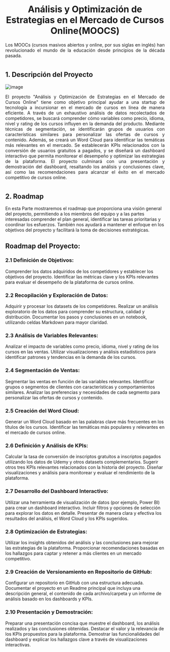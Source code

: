   # <h1 align="center"> Análisis y Optimización de Estrategias en el Mercado de Cursos Online(MOOCS) </h1>
  
<p align="justify">
Los MOOCs (cursos masivos abiertos y online, por sus siglas en inglés) han revolucionado el mundo de la educación desde principios de la década pasada.
</p>

# <h2 align='left'> 1. Descripción del Proyecto</h2>

![image](https://github.com/DavidHospinal/Proyect-MOOCS/assets/73408508/3982f005-483e-404f-9abf-5f3935b728e5)

<p align="justify">
El proyecto "Análisis y Optimización de Estrategias en el Mercado de Cursos Online" tiene como objetivo principal ayudar a una startup de tecnología a incursionar en el mercado de cursos en línea de manera eficiente. A través de un exhaustivo análisis de datos recolectados de competidores, se buscará comprender cómo variables como precio, idioma, nivel y rating de los cursos influyen en la demanda del producto. Mediante técnicas de segmentación, se identificarán grupos de usuarios con características similares para personalizar las ofertas de cursos y contenido. Además, se creará un Word Cloud para identificar las temáticas más relevantes en el mercado. Se establecerán KPIs relacionados con la conversión de usuarios gratuitos a pagados, y se diseñará un dashboard interactivo que permita monitorear el desempeño y optimizar las estrategias de la plataforma. El proyecto culminará con una presentación y demostración del dashboard, resaltando los análisis y conclusiones clave, así como las recomendaciones para alcanzar el éxito en el mercado competitivo de cursos online.
</p>

# <h2 align='left'> 2. Roadmap</h2>

En esta Parte mostraremos el  roadmap  que proporciona una visión general del proyecto, permitiendo a los miembros del equipo y a las partes interesadas comprender el plan general, identificar las tareas prioritarias y coordinar los esfuerzos. También nos ayudará a mantener el enfoque en los objetivos del proyecto y facilitará la toma de decisiones estratégicas.

## Roadmap del Proyecto:

### 2.1 Definición de Objetivos:
Comprender los datos adquiridos de los competidores y establecer los objetivos del proyecto.
Identificar las métricas clave y los KPIs relevantes para evaluar el desempeño de la plataforma de cursos online.

### 2.2 Recopilación y Exploración de Datos:
Adquirir y procesar los datasets de los competidores.
Realizar un análisis exploratorio de los datos para comprender su estructura, calidad y distribución.
Documentar los pasos y conclusiones en un notebook, utilizando celdas Markdown para mayor claridad.

### 2.3 Análisis de Variables Relevantes:
Analizar el impacto de variables como precio, idioma, nivel y rating de los cursos en las ventas.
Utilizar visualizaciones y análisis estadísticos para identificar patrones y tendencias en la demanda de los cursos.

### 2.4 Segmentación de Ventas:
Segmentar las ventas en función de las variables relevantes.
Identificar grupos o segmentos de clientes con características y comportamientos similares.
Analizar las preferencias y necesidades de cada segmento para personalizar las ofertas de cursos y contenido.

### 2.5 Creación del Word Cloud:
Generar un Word Cloud basado en las palabras clave más frecuentes en los títulos de los cursos.
Identificar las temáticas más populares y relevantes en el mercado de cursos online.

### 2.6 Definición y Análisis de KPIs:
Calcular la tasa de conversión de inscriptos gratuitos a inscriptos pagados utilizando los datos de Udemy y otros datasets complementarios.
Sugerir otros tres KPIs relevantes relacionados con la historia del proyecto.
Diseñar visualizaciones y análisis para monitorear y evaluar el rendimiento de la plataforma.

### 2.7 Desarrollo del Dashboard Interactivo:
Utilizar una herramienta de visualización de datos (por ejemplo, Power BI) para crear un dashboard interactivo.
Incluir filtros y opciones de selección para explorar los datos en detalle.
Presentar de manera clara y efectiva los resultados del análisis, el Word Cloud y los KPIs sugeridos.

### 2.8 Optimización de Estrategias:
Utilizar los insights obtenidos del análisis y las conclusiones para mejorar las estrategias de la plataforma.
Proporcionar recomendaciones basadas en los hallazgos para captar y retener a más clientes en un mercado competitivo.

### 2.9 Creación de Versionamiento en Repositorio de GitHub:
Configurar un repositorio en GitHub con una estructura adecuada.
Documentar el proyecto en un Readme principal que incluya una descripción general, el contenido de cada archivo/carpeta y un informe de análisis basado en los dashboards y KPIs.

### 2.10 Presentación y Demostración:
Preparar una presentación concisa que muestre el dashboard, los análisis realizados y las conclusiones obtenidas.
Destacar el valor y la relevancia de los KPIs propuestos para la plataforma.
Demostrar las funcionalidades del dashboard y explicar los hallazgos clave a través de visualizaciones interactivas.

